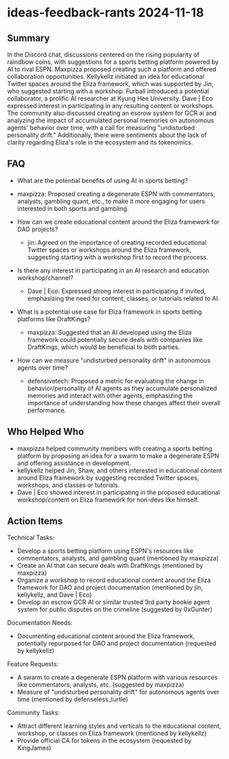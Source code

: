 # ideas-feedback-rants 2024-11-18

## Summary

In the Discord chat, discussions centered on the rising popularity of raindbow coins, with suggestions for a sports
betting platform powered by AI to rival ESPN. Maxpizza proposed creating such a platform and offered collaboration
opportunities. Kellykellz initiated an idea for educational Twitter spaces around the Eliza framework, which was
supported by Jin, who suggested starting with a workshop. Furball introduced a potential collaborator, a prolific AI
researcher at Kyung Hee University. Dave | Eco expressed interest in participating in any resulting content or
workshops. The community also discussed creating an escrow system for GCR ai and analyzing the impact of accumulated
personal memories on autonomous agents' behavior over time, with a call for measuring "undisturbed personality drift."
Additionally, there were sentiments about the lack of clarity regarding Eliza's role in the ecosystem and its
tokenomics.

## FAQ

- What are the potential benefits of using AI in sports betting?
- maxpizza: Proposed creating a degenerate ESPN with commentators, analysts, gambling quant, etc., to make it more
  engaging for users interested in both sports and gambling.

- How can we create educational content around the Eliza framework for DAO projects?

    - jin: Agreed on the importance of creating recorded educational Twitter spaces or workshops around the Eliza
      framework, suggesting starting with a workshop first to record the process.

- Is there any interest in participating in an AI research and education workshop/channel?

    - Dave | Eco: Expressed strong interest in participating if invited, emphasizing the need for content, classes, or
      tutorials related to AI.

- What is a potential use case for Eliza framework in sports betting platforms like DraftKings?

    - maxpizza: Suggested that an AI developed using the Eliza framework could potentially secure deals with companies
      like DraftKings, which would be beneficial to both parties.

- How can we measure "undisturbed personality drift" in autonomous agents over time?
    - defensivetech: Proposed a metric for evaluating the change in behavior/personality of AI agents as they accumulate
      personalized memories and interact with other agents, emphasizing the importance of understanding how these
      changes affect their overall performance.

## Who Helped Who

- maxpizza helped community members with creating a sports betting platform by proposing an idea for a swarm to make a
  degenerate ESPN and offering assistance in development.
- kellykellz helped Jin, Shaw, and others interested in educational content around Eliza framework by suggesting recorded Twitter spaces, workshops, and classes or tutorials.
- Dave | Eco showed interest in participating in the proposed educational workshop/content on Eliza framework for non-devs like himself.

## Action Items

Technical Tasks:

- Develop a sports betting platform using ESPN's resources like commentators, analysts, and gambling quant (mentioned by maxpizza)
- Create an AI that can secure deals with DraftKings (mentioned by maxpizza)
- Organize a workshop to record educational content around the Eliza framework for DAO and project documentation (mentioned by jin, kellykellz, and Dave | Eco)
- Develop an escrow GCR AI or similar trusted 3rd party bookie agent system for public disputes on the crimeline (suggested by 0xGunter)

Documentation Needs:

- Documenting educational content around the Eliza framework, potentially repurposed for DAO and project documentation (requested by kellykellz)

Feature Requests:

- A swarm to create a degenerate ESPN platform with various resources like commentators, analysts, etc. (suggested by maxpizza)
- Measure of "undisturbed personality drift" for autonomous agents over time (mentioned by defenseless_turtle)

Community Tasks:

- Attract different learning styles and verticals to the educational content, workshop, or classes on Eliza framework (mentioned by kellykellz)
- Provide official CA for tokens in the ecosystem (requested by KingJames)
